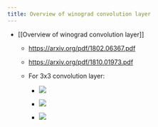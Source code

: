 ```yaml
---
title: Overview of winograd convolution layer
---
```


- [[Overview of winograd convolution layer]]
	 - https://arxiv.org/pdf/1802.06367.pdf

	 - https://arxiv.org/pdf/1810.01973.pdf

	 - For 3x3 convolution layer:
		 - ![](../assets/unqWjffBOc.png)

		 - ![](../assets/jto6rkyn99.png)

		 - ![](../assets/KrEOGD4H7f.png)
